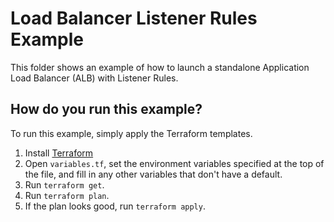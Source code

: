 # Load Balancer Listener Rules Example

This folder shows an example of how to launch a standalone Application Load Balancer (ALB) with Listener Rules.

## How do you run this example?

To run this example, simply apply the Terraform templates.

1. Install [Terraform](https://www.terraform.io/)
1. Open `variables.tf`, set the environment variables specified at the top of the file, and fill in any other variables that
   don't have a default.
1. Run `terraform get`.
1. Run `terraform plan`.
1. If the plan looks good, run `terraform apply`.